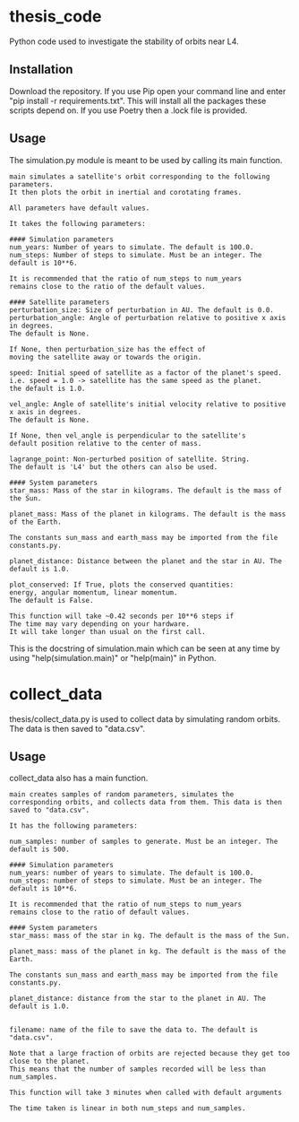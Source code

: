 # thesis_code

Python code used to investigate the stability of orbits near L4.

## Installation

Download the repository.
If you use Pip open your command line and enter "pip install -r requirements.txt". This will install all the packages these scripts depend on. If you use Poetry then a .lock file is provided.

## Usage

The simulation.py module is meant to be used by calling its main function.

```
main simulates a satellite's orbit corresponding to the following parameters.
It then plots the orbit in inertial and corotating frames.

All parameters have default values.

It takes the following parameters:

#### Simulation parameters
num_years: Number of years to simulate. The default is 100.0.
num_steps: Number of steps to simulate. Must be an integer. The default is 10**6.

It is recommended that the ratio of num_steps to num_years
remains close to the ratio of the default values.

#### Satellite parameters
perturbation_size: Size of perturbation in AU. The default is 0.0.
perturbation_angle: Angle of perturbation relative to positive x axis in degrees.
The default is None.

If None, then perturbation_size has the effect of
moving the satellite away or towards the origin.

speed: Initial speed of satellite as a factor of the planet's speed.
i.e. speed = 1.0 -> satellite has the same speed as the planet.
the default is 1.0.

vel_angle: Angle of satellite's initial velocity relative to positive x axis in degrees.
The default is None.

If None, then vel_angle is perpendicular to the satellite's
default position relative to the center of mass.

lagrange_point: Non-perturbed position of satellite. String.
The default is 'L4' but the others can also be used.

#### System parameters
star_mass: Mass of the star in kilograms. The default is the mass of the Sun.

planet_mass: Mass of the planet in kilograms. The default is the mass of the Earth.

The constants sun_mass and earth_mass may be imported from the file constants.py.

planet_distance: Distance between the planet and the star in AU. The default is 1.0.

plot_conserved: If True, plots the conserved quantities:
energy, angular momentum, linear momentum.
The default is False.

This function will take ~0.42 seconds per 10**6 steps if
The time may vary depending on your hardware.
It will take longer than usual on the first call.
```

This is the docstring of simulation.main which can be seen at any time by using "help(simulation.main)" or "help(main)" in Python.

# collect_data

thesis/collect_data.py is used to collect data by simulating random orbits. The data is then saved to "data.csv".

## Usage

collect_data also has a main function.

```
main creates samples of random parameters, simulates the
corresponding orbits, and collects data from them. This data is then saved to "data.csv".

It has the following parameters:

num_samples: number of samples to generate. Must be an integer. The default is 500.

#### Simulation parameters
num_years: number of years to simulate. The default is 100.0.
num_steps: number of steps to simulate. Must be an integer. The default is 10**6.

It is recommended that the ratio of num_steps to num_years
remains close to the ratio of default values.

#### System parameters
star_mass: mass of the star in kg. The default is the mass of the Sun.

planet_mass: mass of the planet in kg. The default is the mass of the Earth.

The constants sun_mass and earth_mass may be imported from the file constants.py.

planet_distance: distance from the star to the planet in AU. The default is 1.0.


filename: name of the file to save the data to. The default is "data.csv".

Note that a large fraction of orbits are rejected because they get too close to the planet.
This means that the number of samples recorded will be less than num_samples.

This function will take 3 minutes when called with default arguments

The time taken is linear in both num_steps and num_samples.
```
